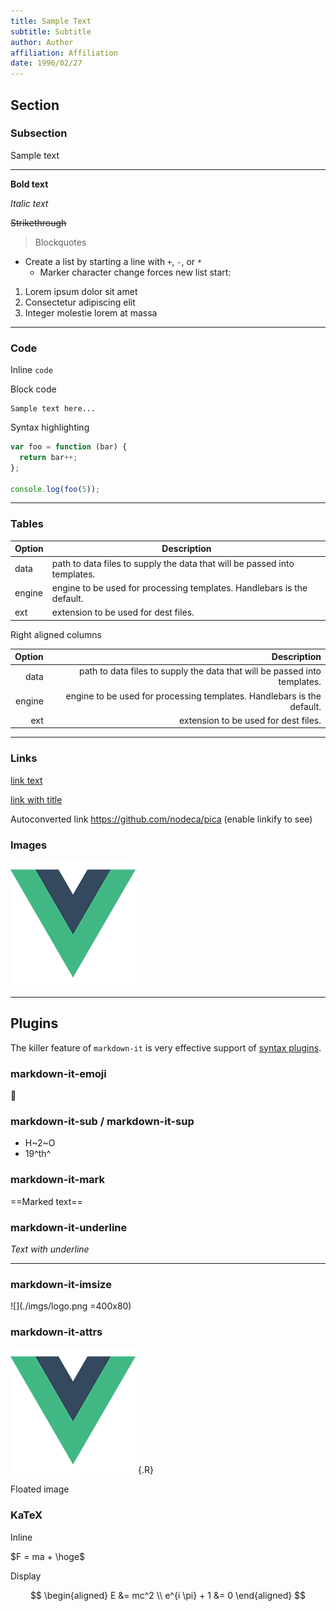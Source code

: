 ```yaml
---
title: Sample Text
subtitle: Subtitle
author: Author
affiliation: Affiliation
date: 1996/02/27
---
```


## Section

### Subsection

Sample text

***

**Bold text**

*Italic text*

~~Strikethrough~~

> Blockquotes

- Create a list by starting a line with `+`, `-`, or `*`
  - Marker character change forces new list start:

1. Lorem ipsum dolor sit amet
2. Consectetur adipiscing elit
3. Integer molestie lorem at massa

---

### Code

Inline `code`

Block code

```
Sample text here...
```

Syntax highlighting

``` js
var foo = function (bar) {
  return bar++;
};

console.log(foo(5));
```

---

### Tables

| Option | Description |
| ------ | ----------- |
| data   | path to data files to supply the data that will be passed into templates. |
| engine | engine to be used for processing templates. Handlebars is the default. |
| ext    | extension to be used for dest files. |

Right aligned columns

| Option | Description |
| ------:| -----------:|
| data   | path to data files to supply the data that will be passed into templates. |
| engine | engine to be used for processing templates. Handlebars is the default. |
| ext    | extension to be used for dest files. |

---

### Links

[link text](http://dev.nodeca.com)

[link with title](http://nodeca.github.io/pica/demo/ "title text!")

Autoconverted link https://github.com/nodeca/pica (enable linkify to see)


### Images

![](./imgs/logo.png)

---

## Plugins

The killer feature of `markdown-it` is very effective support of
[syntax plugins](https://www.npmjs.org/browse/keyword/markdown-it-plugin).

### markdown-it-emoji

:thinking:

### markdown-it-sub / markdown-it-sup

- H~2~O
- 19^th^

### markdown-it-mark

==Marked text==

### markdown-it-underline

_Text with underline_

---

### markdown-it-imsize

![](./imgs/logo.png =400x80)

### markdown-it-attrs

![](./imgs/logo.png) {.R}

Floated image

### KaTeX

Inline

$F = ma + \hoge$

Display

$$
\begin{aligned}
E &= mc^2 \\
e^{i \pi} + 1 &= 0
\end{aligned}
$$